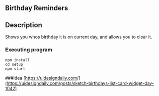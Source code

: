 ## Birthday Reminders
## Description
Shows you whos birthday it is on current day, and allows you to clear it.

### Executing program

```
npm install
cd setup
npm start
```

###Idea
[https://uidesigndaily.com/](https://uidesigndaily.com/posts/sketch-birthdays-list-card-widget-day-1042)
